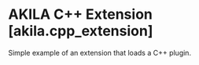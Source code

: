 # AKILA C++ Extension [akila.cpp_extension]

Simple example of an extension that loads a C++ plugin.
